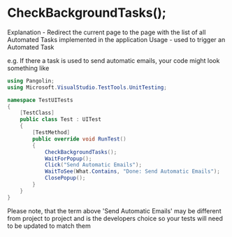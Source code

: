 # CheckBackgroundTasks();



Explanation - Redirect the current page to the page with the list of all Automated Tasks implemented in the
application
Usage - used to trigger an Automated Task

e.g. If there a task is used to send automatic emails, your code might look something like

```C#
using Pangolin;
using Microsoft.VisualStudio.TestTools.UnitTesting;

namespace TestUITests
{
    [TestClass]
    public class Test : UITest
    {
        [TestMethod]
        public override void RunTest()
        {
            CheckBackgroundTasks();
            WaitForPopup();
            Click("Send Automatic Emails");
            WaitToSee(What.Contains, "Done: Send Automatic Emails");
            ClosePopup();
        }
    }
}

```

Please note, that the term above 'Send Automatic Emails' may be different from project to project and is the developers choice so your tests will need to be updated to match them